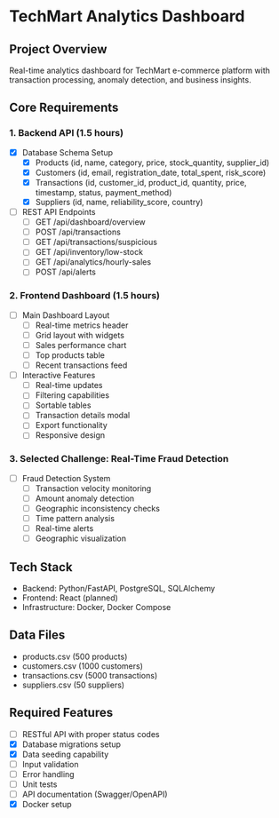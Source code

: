# TechMart Analytics Dashboard

## Project Overview
Real-time analytics dashboard for TechMart e-commerce platform with transaction processing, anomaly detection, and business insights.

## Core Requirements

### 1. Backend API (1.5 hours)
- [x] Database Schema Setup
  - [x] Products (id, name, category, price, stock_quantity, supplier_id)
  - [x] Customers (id, email, registration_date, total_spent, risk_score)
  - [x] Transactions (id, customer_id, product_id, quantity, price, timestamp, status, payment_method)
  - [x] Suppliers (id, name, reliability_score, country)

- [ ] REST API Endpoints
  - [ ] GET /api/dashboard/overview
  - [ ] POST /api/transactions
  - [ ] GET /api/transactions/suspicious
  - [ ] GET /api/inventory/low-stock
  - [ ] GET /api/analytics/hourly-sales
  - [ ] POST /api/alerts

### 2. Frontend Dashboard (1.5 hours)
- [ ] Main Dashboard Layout
  - [ ] Real-time metrics header
  - [ ] Grid layout with widgets
  - [ ] Sales performance chart
  - [ ] Top products table
  - [ ] Recent transactions feed

- [ ] Interactive Features
  - [ ] Real-time updates
  - [ ] Filtering capabilities
  - [ ] Sortable tables
  - [ ] Transaction details modal
  - [ ] Export functionality
  - [ ] Responsive design

### 3. Selected Challenge: Real-Time Fraud Detection
- [ ] Fraud Detection System
  - [ ] Transaction velocity monitoring
  - [ ] Amount anomaly detection
  - [ ] Geographic inconsistency checks
  - [ ] Time pattern analysis
  - [ ] Real-time alerts
  - [ ] Geographic visualization

## Tech Stack
- Backend: Python/FastAPI, PostgreSQL, SQLAlchemy
- Frontend: React (planned)
- Infrastructure: Docker, Docker Compose

## Data Files
- products.csv (500 products)
- customers.csv (1000 customers)
- transactions.csv (5000 transactions)
- suppliers.csv (50 suppliers)

## Required Features
- [ ] RESTful API with proper status codes
- [x] Database migrations setup
- [x] Data seeding capability
- [ ] Input validation
- [ ] Error handling
- [ ] Unit tests
- [ ] API documentation (Swagger/OpenAPI)
- [x] Docker setup 